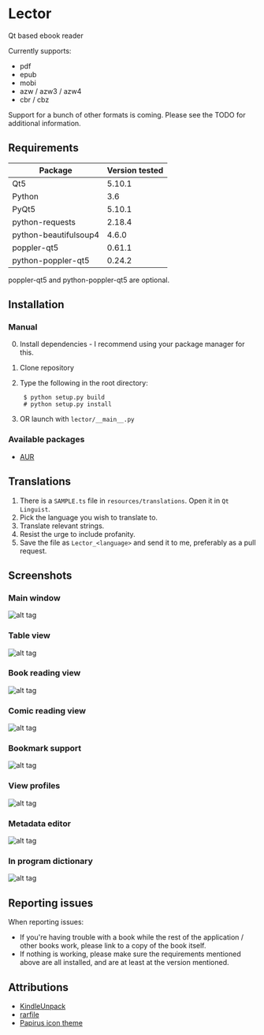 # Lector
Qt based ebook reader

Currently supports:
* pdf
* epub
* mobi
* azw / azw3 / azw4
* cbr / cbz

Support for a bunch of other formats is coming. Please see the TODO for additional information.

## Requirements
| Package | Version tested |
| --- | --- |
| Qt5 | 5.10.1 |
| Python | 3.6 |
| PyQt5 | 5.10.1 |
| python-requests | 2.18.4 |
| python-beautifulsoup4 | 4.6.0 |
| poppler-qt5 | 0.61.1 |
| python-poppler-qt5 | 0.24.2 |

poppler-qt5 and python-poppler-qt5 are optional.

## Installation
### Manual
0. Install dependencies - I recommend using your package manager for this.
1. Clone repository
2. Type the following in the root directory:

        $ python setup.py build
        # python setup.py install
3. OR launch with `lector/__main__.py`

### Available packages
* [AUR](https://aur.archlinux.org/packages/lector-git/)

## Translations
1. There is a `SAMPLE.ts` file in `resources/translations`. Open it in `Qt Linguist`.
2. Pick the language you wish to translate to.
3. Translate relevant strings.
4. Resist the urge to include profanity.
5. Save the file as `Lector_<language>` and send it to me, preferably as a pull request.

## Screenshots

### Main window
![alt tag](https://i.imgur.com/yrv2c0a.png)

### Table view
![alt tag](https://i.imgur.com/b1XdXqP.png)

### Book reading view
![alt tag](https://i.imgur.com/Tei6TqF.png)

### Comic reading view
![alt tag](https://i.imgur.com/U5JR35g.png)

### Bookmark support
![alt tag](https://i.imgur.com/RZkmCzG.png)

### View profiles
![alt tag](https://i.imgur.com/gkJ88pi.png)

### Metadata editor
![alt tag](https://i.imgur.com/AqQREBf.png)

### In program dictionary
![alt tag](https://i.imgur.com/Vh9xQUC.png)

## Reporting issues
When reporting issues:

* If you're having trouble with a book while the rest of the application / other books work, please link to a copy of the book itself.
* If nothing is working, please make sure the requirements mentioned above are all installed, and are at least at the version mentioned.

## Attributions
* [KindleUnpack](https://github.com/kevinhendricks/KindleUnpack)
* [rarfile](https://github.com/markokr/rarfile)
* [Papirus icon theme](https://github.com/PapirusDevelopmentTeam/papirus-icon-theme)
